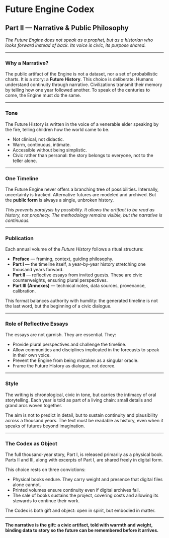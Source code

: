 # Future Engine Codex  
## Part II — Narrative & Public Philosophy  

*The Future Engine does not speak as a prophet, but as a historian who looks forward instead of back. Its voice is civic, its purpose shared.*

---

### Why a Narrative?  

The public artifact of the Engine is not a dataset, nor a set of probabilistic charts. It is a story: a **Future History**. This choice is deliberate. Humans understand continuity through narrative. Civilizations transmit their memory by telling how one year followed another. To speak of the centuries to come, the Engine must do the same.  

---

### Tone  

The Future History is written in the voice of a venerable elder speaking by the fire, telling children how the world came to be.  

* Not clinical, not didactic.  
* Warm, continuous, intimate.  
* Accessible without being simplistic.  
* Civic rather than personal: the story belongs to everyone, not to the teller alone.  

---

### One Timeline  

The Future Engine never offers a branching tree of possibilities. Internally, uncertainty is tracked. Alternative futures are modeled and archived. But the **public form** is always a single, unbroken history.  

*This prevents paralysis by possibility. It allows the artifact to be read as history, not prophecy. The methodology remains visible, but the narrative is continuous.*  

---

### Publication  

Each annual volume of the *Future History* follows a ritual structure:  

* **Preface** — framing, context, guiding philosophy.  
* **Part I** — the timeline itself, a year-by-year history stretching one thousand years forward.  
* **Part II** — reflective essays from invited guests. These are civic counterweights, ensuring plural perspectives.  
* **Part III (Annexes)** — technical notes, data sources, provenance, calibration.  

This format balances authority with humility: the generated timeline is not the last word, but the beginning of a civic dialogue.  

---

### Role of Reflective Essays  

The essays are not garnish. They are essential. They:  

* Provide plural perspectives and challenge the timeline.  
* Allow communities and disciplines implicated in the forecasts to speak in their own voice.  
* Prevent the Engine from being mistaken as a singular oracle.  
* Frame the Future History as dialogue, not decree.  

---

### Style  

The writing is chronological, civic in tone, but carries the intimacy of oral storytelling. Each year is told as part of a living chain: small details and grand arcs woven together.  

The aim is not to predict in detail, but to sustain continuity and plausibility across a thousand years. The text must be readable as history, even when it speaks of futures beyond imagination.  

---

### The Codex as Object  

The full thousand-year story, Part I, is released primarily as a physical book. Parts II and III, along with excerpts of Part I, are shared freely in digital form.  

This choice rests on three convictions:  
* Physical books endure. They carry weight and presence that digital files alone cannot.  
* Printed volumes ensure continuity even if digital archives fail.  
* The sale of books sustains the project, covering costs and allowing its stewards to continue their work.  

The Codex is both gift and object: open in spirit, but embodied in matter.  

---

**The narrative is the gift: a civic artifact, told with warmth and weight, binding data to story so the future can be remembered before it arrives.**
